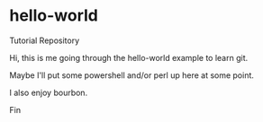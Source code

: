 # hello-world
Tutorial Repository

Hi, this is me going through the hello-world example to learn git.

Maybe I'll put some powershell and/or perl up here at some point.

I also enjoy bourbon.

Fin
